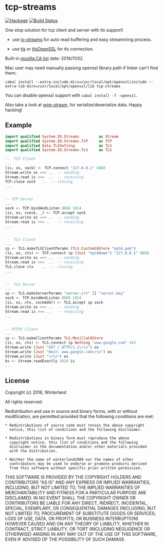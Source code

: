 tcp-streams
===========

[![Hackage](https://img.shields.io/hackage/v/tcp-streams.svg?style=flat)](http://hackage.haskell.org/package/tcp-streams)
[![Build Status](https://travis-ci.org/winterland1989/tcp-streams.svg)](https://travis-ci.org/winterland1989/tcp-streams)

One stop solution for tcp client and server with tls support!

+ use [io-streams](https://hackage.haskell.org/package/io-streams) for auto read buffering and easy streamming process.

+ use [tls](http://hackage.haskell.org/package/tls) or [HsOpenSSL](http://hackage.haskell.org/package/HsOpenSSL) for tls connection.

Built-in [mozilla CA list](https://curl.haxx.se/docs/caextract.html) date: 2016/11/02. 

Mac user may need manually passing openssl library path if linker can't find them:

```
cabal install --extra-include-dirs=/usr/local/opt/openssl/include --extra-lib-dirs=/usr/local/opt/openssl/lib tcp-streams
```

You can disable openssl support with `cabal install -f -openssl`.

Also take a look at [wire-stream](http://hackage.haskell.org/package/wire-streams-0.0.2.0), for serialize/deserialize data. Happy hacking!

Example
-------

```haskell
import qualified System.IO.Streams         as Stream
import qualified System.IO.Streams.TCP     as TCP
import qualified Data.TLSSetting           as TLS
import qualified System.IO.Streams.TLS     as TLS

--  TCP Client
...
(is, os, sock) <- TCP.connect "127.0.0.1" 8888
Stream.write os =<< ..  -- sending
Stream.read is >>=  ..  -- receiving
TCP.close sock   ..  -- closing
...


-- TCP Server
...
sock <- TCP.bindAndListen 8888 1024
(is, os, csock, _) <- TCP.accept sock
Stream.write os =<< ..  -- sending
Stream.read is >>= ..   -- receiving
...


--  TLS Client
...
cp <- TLS.makeTLSClientParams (TLS.CustomCAStore "myCA.pem")
(is, os, ctx) <- TCP.connect cp (Just "myCAName") "127.0.0.1" 8888
Stream.write os =<< ..  -- sending
Stream.read is >>=  ..  -- receiving
TLS.close ctx    ..  -- closing
...


--  TLS Server
...
sp <- TLS.makeServerParams "server.crt" [] "server.key"
sock <- TCP.bindAndListen 8889 1024
(is, os, ctx, sockAddr) <- TLS.accept sp sock
Stream.write os =<< ..  -- sending
Stream.read is >>= ..   -- receiving
...


-- HTTPS Client
...
cp <- TLS.makeClientParams TLS.MozillaCAStore
(is, os, ctx) <- TLS.connect cp Nothing "www.google.com" 443
Stream.write (Just "GET / HTTP/1.1\r\n") os
Stream.write (Just "Host: www.google.com\r\n") os
Stream.write (Just "\r\n") os
bs <- Stream.readExactly 1024 is
...
```

License
-------

Copyright (c) 2016, Winterland

All rights reserved.

Redistribution and use in source and binary forms, with or without
modification, are permitted provided that the following conditions are met:

    * Redistributions of source code must retain the above copyright
      notice, this list of conditions and the following disclaimer.

    * Redistributions in binary form must reproduce the above
      copyright notice, this list of conditions and the following
      disclaimer in the documentation and/or other materials provided
      with the distribution.

    * Neither the name of winterland1989 nor the names of other
      contributors may be used to endorse or promote products derived
      from this software without specific prior written permission.

THIS SOFTWARE IS PROVIDED BY THE COPYRIGHT HOLDERS AND CONTRIBUTORS
"AS IS" AND ANY EXPRESS OR IMPLIED WARRANTIES, INCLUDING, BUT NOT
LIMITED TO, THE IMPLIED WARRANTIES OF MERCHANTABILITY AND FITNESS FOR
A PARTICULAR PURPOSE ARE DISCLAIMED. IN NO EVENT SHALL THE COPYRIGHT
OWNER OR CONTRIBUTORS BE LIABLE FOR ANY DIRECT, INDIRECT, INCIDENTAL,
SPECIAL, EXEMPLARY, OR CONSEQUENTIAL DAMAGES (INCLUDING, BUT NOT
LIMITED TO, PROCUREMENT OF SUBSTITUTE GOODS OR SERVICES; LOSS OF USE,
DATA, OR PROFITS; OR BUSINESS INTERRUPTION) HOWEVER CAUSED AND ON ANY
THEORY OF LIABILITY, WHETHER IN CONTRACT, STRICT LIABILITY, OR TORT
(INCLUDING NEGLIGENCE OR OTHERWISE) ARISING IN ANY WAY OUT OF THE USE
OF THIS SOFTWARE, EVEN IF ADVISED OF THE POSSIBILITY OF SUCH DAMAGE.
